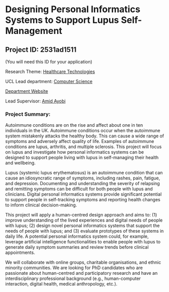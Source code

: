 # Designing Personal Informatics Systems to Support Lupus Self-Management

## Project ID: **2531ad1511**
(You will need this ID for your application)

Research Theme: [Healthcare Technologies](../themes/healthcare-technologies.md)

UCL Lead department: [Computer Science](../departments/computer-science.md)

[Department Website](https://www.ucl.ac.uk/computer-science)

Lead Supervisor: [Amid Ayobi](https://profiles.ucl.ac.uk/51809)

### Project Summary:

Autoimmune conditions are on the rise and affect about one in ten individuals in the UK. Autoimmune conditions occur when the autoimmune system mistakenly attacks the healthy body. This can cause a wide range of symptoms and adversely affect quality of life. Examples of autoimmune conditions are lupus, arthritis, and multiple sclerosis. This project will focus on lupus and investigate how personal informatics systems can be designed to support people living with lupus in self-managing their health and wellbeing. 

Lupus (systemic lupus erythematosus) is an autoimmune condition that can cause an idiosyncratic range of symptoms, including rashes, pain, fatigue, and depression. Documenting and understanding the severity of relapsing and remitting symptoms can be difficult for both people with lupus and clinicians. Digital personal informatics systems provide significant potential to support people in self-tracking symptoms and reporting health changes to inform clinical decision-making. 

This project will apply a human-centred design approach and aims to: (1) improve understanding of the lived experiences and digital needs of people with lupus; (2) design novel personal informatics systems that support the needs of people with lupus; and (3) evaluate prototypes of these systems in daily life. A potential personal informatics system could, for example, leverage artificial intelligence functionalities to enable people with lupus to generate daily symptom summaries and review trends before clinical appointments.

We will collaborate with online groups, charitable organisations, and ethnic minority communities. We are looking for PhD candidates who are passionate about human-centred and participatory research and have an interdisciplinary professional background (e.g., human-computer interaction, digital health, medical anthropology, etc.).
